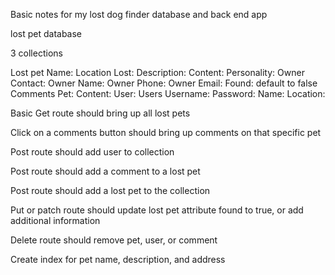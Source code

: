 Basic notes for my lost dog finder database and back end app

lost pet database

3 collections

Lost pet
Name:
Location Lost:
Description:
Content:
Personality:
Owner Contact:
Owner Name:
Owner Phone:
Owner Email:
Found: default to false
Comments
Pet:
Content:
User:
Users
Username:
Password:
Name:
Location:

Basic Get route should bring up all lost pets

Click on a comments button should bring up comments on that specific pet

Post route should add user to collection

Post route should add a comment to a lost pet

Post route should add a lost pet to the collection

Put or patch route should update lost pet attribute found to true, or add additional information

Delete route should remove pet, user, or comment

Create index for pet name, description, and address
